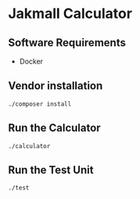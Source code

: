 # Jakmall Calculator

## Software Requirements
- Docker

## Vendor installation
```
./composer install
```

## Run the Calculator
```
./calculator
```

## Run the Test Unit
```
./test
```

